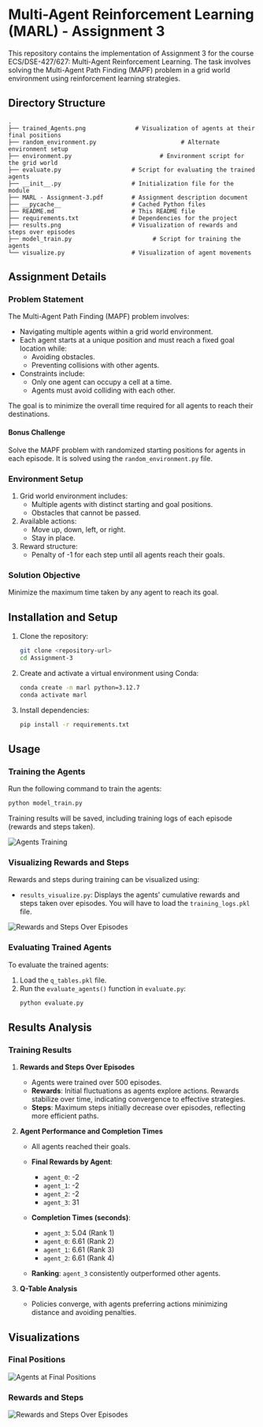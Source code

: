 # Multi-Agent Reinforcement Learning (MARL) - Assignment 3

This repository contains the implementation of Assignment 3 for the course ECS/DSE-427/627: Multi-Agent Reinforcement Learning. The task involves solving the Multi-Agent Path Finding (MAPF) problem in a grid world environment using reinforcement learning strategies.

## Directory Structure

```
.
├── trained_Agents.png              # Visualization of agents at their final positions
├── random_environment.py                        # Alternate environment setup
├── environment.py                         # Environment script for the grid world
├── evaluate.py                    # Script for evaluating the trained agents
├── __init__.py                    # Initialization file for the module
├── MARL - Assignment-3.pdf        # Assignment description document
├── __pycache__                    # Cached Python files
├── README.md                      # This README file
├── requirements.txt               # Dependencies for the project
├── results.png                    # Visualization of rewards and steps over episodes
├── model_train.py                       # Script for training the agents
└── visualize.py                   # Visualization of agent movements
```

## Assignment Details

### Problem Statement

The Multi-Agent Path Finding (MAPF) problem involves:
- Navigating multiple agents within a grid world environment.
- Each agent starts at a unique position and must reach a fixed goal location while:
  - Avoiding obstacles.
  - Preventing collisions with other agents.
- Constraints include:
  - Only one agent can occupy a cell at a time.
  - Agents must avoid colliding with each other.

The goal is to minimize the overall time required for all agents to reach their destinations.

#### **Bonus Challenge**

Solve the MAPF problem with randomized starting positions for agents in each episode. It is solved using the `random_environment.py` file.

### Environment Setup

1. Grid world environment includes:
   - Multiple agents with distinct starting and goal positions.
   - Obstacles that cannot be passed.
2. Available actions:
   - Move up, down, left, or right.
   - Stay in place.
3. Reward structure:
   - Penalty of -1 for each step until all agents reach their goals.

### Solution Objective

Minimize the maximum time taken by any agent to reach its goal.

## Installation and Setup

1. Clone the repository:
   ```bash
   git clone <repository-url>
   cd Assignment-3
   ```

2. Create and activate a virtual environment using Conda:
   ```bash
   conda create -n marl python=3.12.7
   conda activate marl
   ```

3. Install dependencies:
   ```bash
   pip install -r requirements.txt
   ```

## Usage

### Training the Agents

Run the following command to train the agents:
```bash
python model_train.py
```

Training results will be saved, including training logs of each episode (rewards and steps taken).

![Agents Training](trained_Agents.png)

### Visualizing Rewards and Steps

Rewards and steps during training can be visualized using:
- `results_visualize.py`: Displays the agents' cumulative rewards and steps taken over episodes. You will have to load the `training_logs.pkl` file.

![Rewards and Steps Over Episodes](results.png)

### Evaluating Trained Agents

To evaluate the trained agents:
1. Load the `q_tables.pkl` file.
2. Run the `evaluate_agents()` function in `evaluate.py`:
   ```bash
   python evaluate.py
   ```

## Results Analysis

### Training Results

1. **Rewards and Steps Over Episodes**
   - Agents were trained over 500 episodes.
   - **Rewards**: Initial fluctuations as agents explore actions. Rewards stabilize over time, indicating convergence to effective strategies.
   - **Steps**: Maximum steps initially decrease over episodes, reflecting more efficient paths.

2. **Agent Performance and Completion Times**
   - All agents reached their goals.
   - **Final Rewards by Agent**:
     - `agent_0`: -2
     - `agent_1`: -2
     - `agent_2`: -2
     - `agent_3`: 31
   - **Completion Times (seconds)**:
     - `agent_3`: 5.04 (Rank 1)
     - `agent_0`: 6.61 (Rank 2)
     - `agent_1`: 6.61 (Rank 3)
     - `agent_2`: 6.61 (Rank 4)

   - **Ranking**: `agent_3` consistently outperformed other agents.

3. **Q-Table Analysis**
   - Policies converge, with agents preferring actions minimizing distance and avoiding penalties.

## Visualizations

### Final Positions
![Agents at Final Positions](trained_Agents.png)

### Rewards and Steps
![Rewards and Steps Over Episodes](results.png)

